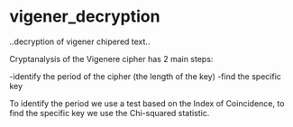 # vigener_decryption
..decryption of vigener chipered text..

Cryptanalysis of the Vigenere cipher has 2 main steps: 

-identify the period of the cipher (the length of the key)
-find the specific key

To identify the period we use a test based on the Index of Coincidence, 
to find the specific key we use the Chi-squared statistic.
